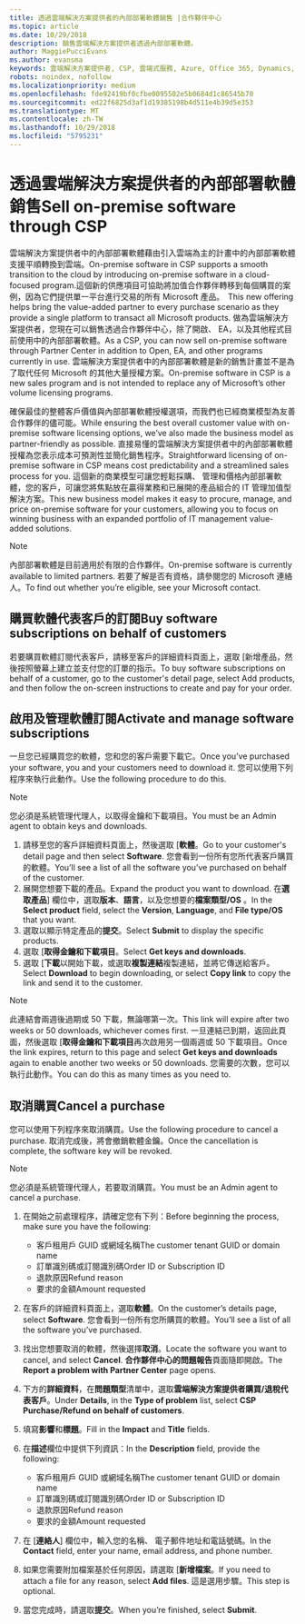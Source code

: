 ```yaml
---
title: 透過雲端解決方案提供者的內部部署軟體銷售 |合作夥伴中心
ms.topic: article
ms.date: 10/29/2018
description: 銷售雲端解決方案提供者透過內部部署軟體。
author: MaggiePucciEvans
ms.author: evansma
keywords: 雲端解決方案提供者, CSP, 雲端式服務, Azure, Office 365, Dynamics, 雲端解決方案提供者合作夥伴, 過雲端解決方案提供者銷售, 直接合作夥伴, 間接雲端解決方案提供者合作夥伴, 間接雲端解決方案提供者經銷商, 直接雲端解決方案提供者, 間接雲端解決方案提供者, 直接模型, 間接模型, 間接經銷商, 間接提供者, 提供者, 散發者, 雲端解決方案提供者計畫
robots: noindex, nofollow
ms.localizationpriority: medium
ms.openlocfilehash: fde92419bf0cfbe0095502e5b0684d1c86545b70
ms.sourcegitcommit: ed22f6825d3af1d19385198b4d511e4b39d5e353
ms.translationtype: MT
ms.contentlocale: zh-TW
ms.lasthandoff: 10/29/2018
ms.locfileid: "5795231"
---
```

# <a name="sell-on-premise-software-through-csp"></a><span data-ttu-id="5576b-104">透過雲端解決方案提供者的內部部署軟體銷售</span><span class="sxs-lookup"><span data-stu-id="5576b-104">Sell on-premise software through CSP</span></span>

<span data-ttu-id="5576b-105">雲端解決方案提供者中的內部部署軟體藉由引入雲端為主的計畫中的內部部署軟體支援平順轉換到雲端。</span><span class="sxs-lookup"><span data-stu-id="5576b-105">On-premise software in CSP supports a smooth transition to the cloud by introducing on-premise software in a cloud-focused program.</span></span><span data-ttu-id="5576b-106">這個新的供應項目可協助將加值合作夥伴轉移到每個購買的案例，因為它們提供單一平台進行交易的所有 Microsoft 產品。</span><span class="sxs-lookup"><span data-stu-id="5576b-106">  This new offering helps bring the value-added partner to every purchase scenario as they provide a single platform to transact all Microsoft products.</span></span> <span data-ttu-id="5576b-107">做為雲端解決方案提供者，您現在可以銷售透過合作夥伴中心，除了開啟、 EA，以及其他程式目前使用中的內部部署軟體。</span><span class="sxs-lookup"><span data-stu-id="5576b-107">As a CSP, you can now sell on-premise software through Partner Center in addition to Open, EA, and other programs currently in use.</span></span> <span data-ttu-id="5576b-108">雲端解決方案提供者中的內部部署軟體是新的銷售計畫並不是為了取代任何 Microsoft 的其他大量授權方案。</span><span class="sxs-lookup"><span data-stu-id="5576b-108">On-premise software in CSP is a new sales program and is not intended to replace any of Microsoft’s other volume licensing programs.</span></span> 
 
<span data-ttu-id="5576b-109">確保最佳的整體客戶價值與內部部署軟體授權選項，而我們也已經商業模型為友善合作夥伴的儘可能。</span><span class="sxs-lookup"><span data-stu-id="5576b-109">While ensuring the best overall customer value with on-premise software licensing options, we’ve also made the business model as partner-friendly as possible.</span></span> <span data-ttu-id="5576b-110">直接易懂的雲端解決方案提供者中的內部部署軟體授權為您表示成本可預測性並簡化銷售程序。</span><span class="sxs-lookup"><span data-stu-id="5576b-110">Straightforward licensing of on-premise software in CSP means cost predictability and a streamlined sales process for you.</span></span> <span data-ttu-id="5576b-111">這個新的商業模型可讓您輕鬆採購、 管理和價格內部部署軟體，您的客戶，可讓您將焦點放在贏得業務和已展開的產品組合的 IT 管理加值型解決方案。</span><span class="sxs-lookup"><span data-stu-id="5576b-111">This new business model makes it easy to procure, manage, and price on-premise software for your customers, allowing you to focus on winning business with an expanded portfolio of IT management value-added solutions.</span></span> 

>[!NOTE]
><span data-ttu-id="5576b-112">內部部署軟體是目前適用於有限的合作夥伴。</span><span class="sxs-lookup"><span data-stu-id="5576b-112">On-premise software is currently available to limited partners.</span></span> <span data-ttu-id="5576b-113">若要了解是否有資格，請參閱您的 Microsoft 連絡人。</span><span class="sxs-lookup"><span data-stu-id="5576b-113">To find out whether you’re eligible, see your Microsoft contact.</span></span> 


## <a name="buy-software-subscriptions-on-behalf-of-customers"></a><span data-ttu-id="5576b-114">購買軟體代表客戶的訂閱</span><span class="sxs-lookup"><span data-stu-id="5576b-114">Buy software subscriptions on behalf of customers</span></span>

<span data-ttu-id="5576b-115">若要購買軟體訂閱代表客戶，請移至客戶的詳細資料頁面上，選取 [新增產品，然後按照螢幕上建立並支付您的訂單的指示。</span><span class="sxs-lookup"><span data-stu-id="5576b-115">To buy software subscriptions on behalf of a customer, go to the customer's detail page, select Add products, and then follow the on-screen instructions to create and pay for your order.</span></span>

## <a name="activate-and-manage-software-subscriptions"></a><span data-ttu-id="5576b-116">啟用及管理軟體訂閱</span><span class="sxs-lookup"><span data-stu-id="5576b-116">Activate and manage software subscriptions</span></span>

<span data-ttu-id="5576b-117">一旦您已經購買您的軟體，您和您的客戶需要下載它。</span><span class="sxs-lookup"><span data-stu-id="5576b-117">Once you’ve purchased your software, you and your customers need to download it.</span></span> <span data-ttu-id="5576b-118">您可以使用下列程序來執行此動作。</span><span class="sxs-lookup"><span data-stu-id="5576b-118">Use the following procedure to do this.</span></span> 

>[!NOTE]
><span data-ttu-id="5576b-119">您必須是系統管理代理人，以取得金鑰和下載項目。</span><span class="sxs-lookup"><span data-stu-id="5576b-119">You must be an Admin agent to obtain keys and downloads.</span></span> 

1. <span data-ttu-id="5576b-120">請移至您的客戶詳細資料頁面上，然後選取 [**軟體**。</span><span class="sxs-lookup"><span data-stu-id="5576b-120">Go to your customer's detail page and then select **Software**.</span></span> <span data-ttu-id="5576b-121">您會看到一份所有您所代表客戶購買的軟體。</span><span class="sxs-lookup"><span data-stu-id="5576b-121">You’ll see a list of all the software you’ve purchased on behalf of the customer.</span></span> 
2.  <span data-ttu-id="5576b-122">展開您想要下載的產品。</span><span class="sxs-lookup"><span data-stu-id="5576b-122">Expand the product you want to download.</span></span> <span data-ttu-id="5576b-123">在**選取產品**] 欄位中，選取**版本**、**語言**，以及您想要的**檔案類型/OS** 。</span><span class="sxs-lookup"><span data-stu-id="5576b-123">In the **Select product** field, select the **Version**, **Language**, and **File type/OS** that you want.</span></span> 
3.  <span data-ttu-id="5576b-124">選取以顯示特定產品的**提交**。</span><span class="sxs-lookup"><span data-stu-id="5576b-124">Select **Submit** to display the specific products.</span></span> 
4.  <span data-ttu-id="5576b-125">選取 [**取得金鑰和下載項目**。</span><span class="sxs-lookup"><span data-stu-id="5576b-125">Select **Get keys and downloads**.</span></span> 
5.  <span data-ttu-id="5576b-126">選取 [**下載**以開始下載，或選取**複製連結**複製連結，並將它傳送給客戶。</span><span class="sxs-lookup"><span data-stu-id="5576b-126">Select **Download** to begin downloading, or select **Copy link** to copy the link and send it to the customer.</span></span> 

>[!NOTE]
><span data-ttu-id="5576b-127">此連結會兩週後過期或 50 下載，無論哪第一次。</span><span class="sxs-lookup"><span data-stu-id="5576b-127">This link will expire after two weeks or 50 downloads, whichever comes first.</span></span> <span data-ttu-id="5576b-128">一旦連結已到期，返回此頁面，然後選取 [**取得金鑰和下載項目**再次啟用另一個兩週或 50 下載項目。</span><span class="sxs-lookup"><span data-stu-id="5576b-128">Once the link expires, return to this page and select **Get keys and downloads** again to enable another two weeks or 50 downloads.</span></span> <span data-ttu-id="5576b-129">您需要的次數，您可以執行此動作。</span><span class="sxs-lookup"><span data-stu-id="5576b-129">You can do this as many times as you need to.</span></span> 


## <a name="cancel-a-purchase"></a><span data-ttu-id="5576b-130">取消購買</span><span class="sxs-lookup"><span data-stu-id="5576b-130">Cancel a purchase</span></span>
<span data-ttu-id="5576b-131">您可以使用下列程序來取消購買。</span><span class="sxs-lookup"><span data-stu-id="5576b-131">Use the following procedure to cancel a purchase.</span></span> <span data-ttu-id="5576b-132">取消完成後，將會撤銷軟體金鑰。</span><span class="sxs-lookup"><span data-stu-id="5576b-132">Once the cancellation is complete, the software key will be revoked.</span></span> 

>[!NOTE]
><span data-ttu-id="5576b-133">您必須是系統管理代理人，若要取消購買。</span><span class="sxs-lookup"><span data-stu-id="5576b-133">You must be an Admin agent to cancel a purchase.</span></span> 

1.  <span data-ttu-id="5576b-134">在開始之前處理程序，請確定您有下列：</span><span class="sxs-lookup"><span data-stu-id="5576b-134">Before beginning the process, make sure you have the following:</span></span> 
    -   <span data-ttu-id="5576b-135">客戶租用戶 GUID 或網域名稱</span><span class="sxs-lookup"><span data-stu-id="5576b-135">The customer tenant GUID or domain name</span></span>
    -   <span data-ttu-id="5576b-136">訂單識別碼或訂閱識別碼</span><span class="sxs-lookup"><span data-stu-id="5576b-136">Order ID or Subscription ID</span></span>
    -   <span data-ttu-id="5576b-137">退款原因</span><span class="sxs-lookup"><span data-stu-id="5576b-137">Refund reason</span></span>
    -   <span data-ttu-id="5576b-138">要求的金額</span><span class="sxs-lookup"><span data-stu-id="5576b-138">Amount requested</span></span>

2.  <span data-ttu-id="5576b-139">在客戶的詳細資料頁面上，選取**軟體**。</span><span class="sxs-lookup"><span data-stu-id="5576b-139">On the customer’s details page, select **Software**.</span></span> <span data-ttu-id="5576b-140">您會看到一份所有您所購買的軟體。</span><span class="sxs-lookup"><span data-stu-id="5576b-140">You’ll see a list of all the software you’ve purchased.</span></span> 

3.  <span data-ttu-id="5576b-141">找出您想要取消的軟體，然後選擇**取消**。</span><span class="sxs-lookup"><span data-stu-id="5576b-141">Locate the software you want to cancel, and select **Cancel**.</span></span> <span data-ttu-id="5576b-142">**合作夥伴中心的問題報告**頁面隨即開啟。</span><span class="sxs-lookup"><span data-stu-id="5576b-142">The **Report a problem with Partner Center** page opens.</span></span> 

4.  <span data-ttu-id="5576b-143">下方的**詳細資料**，在**問題類型**清單中，選取**雲端解決方案提供者購買/退稅代表客戶**。</span><span class="sxs-lookup"><span data-stu-id="5576b-143">Under **Details**, in the **Type of problem** list, select **CSP Purchase/Refund on behalf of customers**.</span></span>

5.  <span data-ttu-id="5576b-144">填寫**影響**和**標題**。</span><span class="sxs-lookup"><span data-stu-id="5576b-144">Fill in the **Impact** and **Title** fields.</span></span> 

6.  <span data-ttu-id="5576b-145">在**描述**欄位中提供下列資訊：</span><span class="sxs-lookup"><span data-stu-id="5576b-145">In the **Description** field, provide the following:</span></span> 
    -   <span data-ttu-id="5576b-146">客戶租用戶 GUID 或網域名稱</span><span class="sxs-lookup"><span data-stu-id="5576b-146">The customer tenant GUID or domain name</span></span>
    -   <span data-ttu-id="5576b-147">訂單識別碼或訂閱識別碼</span><span class="sxs-lookup"><span data-stu-id="5576b-147">Order ID or Subscription ID</span></span>
    -   <span data-ttu-id="5576b-148">退款原因</span><span class="sxs-lookup"><span data-stu-id="5576b-148">Refund reason</span></span>
    -   <span data-ttu-id="5576b-149">要求的金額</span><span class="sxs-lookup"><span data-stu-id="5576b-149">Amount requested</span></span>

7.  <span data-ttu-id="5576b-150">在 [**連絡人**] 欄位中，輸入您的名稱、 電子郵件地址和電話號碼。</span><span class="sxs-lookup"><span data-stu-id="5576b-150">In the **Contact** field, enter your name, email address, and phone number.</span></span> 

8.  <span data-ttu-id="5576b-151">如果您需要附加檔案基於任何原因，請選取 [**新增檔案**。</span><span class="sxs-lookup"><span data-stu-id="5576b-151">If you need to attach a file for any reason, select **Add files**.</span></span> <span data-ttu-id="5576b-152">這是選用步驟。</span><span class="sxs-lookup"><span data-stu-id="5576b-152">This step is optional.</span></span> 

9.  <span data-ttu-id="5576b-153">當您完成時，請選取**提交**。</span><span class="sxs-lookup"><span data-stu-id="5576b-153">When you’re finished, select **Submit**.</span></span>